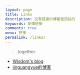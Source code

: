 ```yaml
---
layout: page
title: Links
description: 没有链接的博客是孤独的
keywords: 友情链接
comments: true
menu: 链接
permalink: /links/
---
```


> together.

* [Wisdom's blog](http://www.xuerlove.com/)
* [jinguangyue的博客](http://blog.csdn.net/coderyue)
